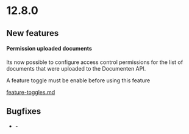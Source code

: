 # 12.8.0

## New features

#### Permission uploaded documents

Its now possible to configure access control permissions for the list of documents that were uploaded to the Documenten API.

A feature toggle must be enable before using this feature

[feature-toggles.md](../../running-valtimo/application-configuration/feature-toggles.md "mention")

## Bugfixes

* \-














